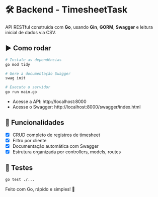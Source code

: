 # 🛠️ Backend - TimesheetTask

API RESTful construída com **Go**, usando **Gin**, **GORM**, **Swagger** e leitura inicial de dados via CSV.

## ▶️ Como rodar

```bash
# Instale as dependências
go mod tidy

# Gere a documentação Swagger
swag init

# Execute o servidor
go run main.go
```

- Acesse a API: http://localhost:8000
- Acesse o Swagger: http://localhost:8000/swagger/index.html

## 📂 Funcionalidades

- [x] CRUD completo de registros de timesheet
- [x] Filtro por cliente
- [x] Documentação automática com Swagger
- [x] Estrutura organizada por controllers, models, routes

## 🧪 Testes

```bash
go test ./...
```

Feito com Go, rápido e simples! 🚀